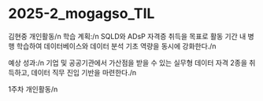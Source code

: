 # 2025-2_mogagso_TIL

김현중 개인활동/n
학습 계획:/n
SQLD와 ADsP 자격증 취득을 목표로 활동 기간 내 병행 학습하여 데이터베이스와 데이터 분석 기초 역량을 동시에 강화한다./n
 
예상 성과:/n
기업 및 공공기관에서 가산점을 받을 수 있는 실무형 데이터 자격 2종을 취득하고, 데이터 직무 진입 기반을 마련한다./n

1주차 개인활동/n
